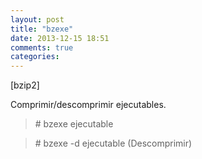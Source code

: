 ```yaml
---
layout: post
title: "bzexe"
date: 2013-12-15 18:51
comments: true
categories: 
---
```

[bzip2]

Comprimir/descomprimir ejecutables.

>\# bzexe ejecutable

>\# bzexe -d ejecutable (Descomprimir)

